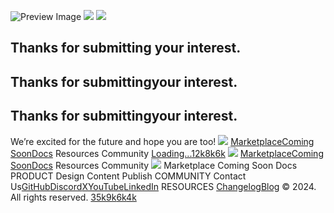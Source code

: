 ![Preview Image](https://framerusercontent.com/images/HBA5vNT8jvHlhjxkuAYiRS2WLWE.jpg)
![](https://framerusercontent.com/images/xvkxfZQZjOllPk5VWECgxuTnPtE.png)
![](https://framerusercontent.com/images/xvkxfZQZjOllPk5VWECgxuTnPtE.png)
## Thanks for submitting your interest.
## Thanks for submittingyour interest.
## Thanks for submittingyour interest.
We’re excited for the future and hope you are too!
[![](https://framerusercontent.com/images/nOfdJGAX6qhOog6bqsyOeqehA.svg)](https://www.langflow.org/<./>)
[MarketplaceComing Soon](https://www.langflow.org/<./marketplace>)[Docs](https://www.langflow.org/<https:/docs.langflow.org>)
Resources
Community
[Loading...](https://www.langflow.org/<https:/bit.ly/langflow>)[12k](https://www.langflow.org/<https:/discord.gg/EqksyE2EX9>)[8k](https://www.langflow.org/<https:/twitter.com/langflow_ai>)[6k](https://www.langflow.org/<https:/www.youtube.com/@Langflow>)
[![](https://framerusercontent.com/images/nOfdJGAX6qhOog6bqsyOeqehA.svg)](https://www.langflow.org/<./>)
[MarketplaceComing Soon](https://www.langflow.org/<./marketplace>)[Docs](https://www.langflow.org/<https:/docs.langflow.org>)
Resources
Community
[![](https://framerusercontent.com/images/nOfdJGAX6qhOog6bqsyOeqehA.svg)](https://www.langflow.org/<./>)
Marketplace
Coming Soon
Docs
PRODUCT
Design
Content
Publish
COMMUNITY
Contact Us[GitHub](https://www.langflow.org/<https:/bit.ly/langflow>)[Discord](https://www.langflow.org/<https:/discord.gg/EqksyE2EX9>)[X](https://www.langflow.org/<https:/twitter.com/langflow_ai>)[YouTube](https://www.langflow.org/<https:/www.youtube.com/@Langflow>)[LinkedIn](https://www.langflow.org/<https:/www.linkedin.com/company/langflow/>)
RESOURCES
[Changelog](https://www.langflow.org/<https:/github.com/langflow-ai/langflow/releases>)[Blog](https://www.langflow.org/<https:/medium.com/logspace>)
© 2024. All rights reserved.
[35k](https://www.langflow.org/<https:/bit.ly/langflow>)[9k](https://www.langflow.org/<https:/discord.gg/EqksyE2EX9>)[6k](https://www.langflow.org/<https:/twitter.com/langflow_ai>)[4k](https://www.langflow.org/<https:/www.youtube.com/@Langflow>)
